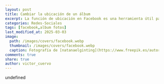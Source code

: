```yaml
---
layout: post
title: Cambiar la ubicación de un álbum
excerpt: La función de ubicación en Facebook es una herramienta útil para organizar y recordar dónde se tomaron nuestras fotos, ayudando a que amigos y seguidores entiendan mejor el contexto de nuestros recuerdos.
categories: Redes-Sociales
tags: [facebook,album fotos]
last_modified_at: 2025-03-03
image:
  path: /images/covers/facebook.webp
  thumbnail: /images/covers/facebook.webp
  caption: Fotografía de [natanaelginting](https://www.freepik.es/autor/natanaelginting)
comments: true
share: true
author: victor_cuervo
---
```

undefined